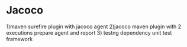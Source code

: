# Jacoco
1)maven surefire plugin with jacoco agent
2)jacoco maven plugin with 2 executions prepare agent and report
3) testng dependency unit test framework
